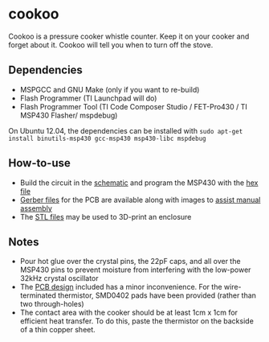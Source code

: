 cookoo
======

Cookoo is a pressure cooker whistle counter. Keep it on your cooker and forget about it. Cookoo will tell you when to turn off the stove.

Dependencies
------------

- MSPGCC and GNU Make (only if you want to re-build)
- Flash Programmer (TI Launchpad will do)
- Flash Programmer Tool (TI Code Composer Studio / FET-Pro430 / TI MSP430 Flasher/ mspdebug)

On Ubuntu 12.04, the dependencies can be installed with `sudo apt-get install binutils-msp430 gcc-msp430 msp430-libc mspdebug`

How-to-use
----------

- Build the circuit in the [schematic](schematic/whistle_counter.png) and program the MSP430 with the [hex file](bin/msp430cookoo.hex)
- [Gerber files](pcb/gerber) for the PCB are available along with images to [assist manual assembly](pcb/)
- The [STL files](enclosure/) may be used to 3D-print an enclosure

Notes
-----

- Pour hot glue over the crystal pins, the 22pF caps, and all over the MSP430 pins to prevent moisture from interfering with the low-power 32kHz crystal oscillator
- The [PCB design](pcb/) included has a minor inconvenience. For the wire-terminated thermistor, SMD0402 pads have been provided (rather than two through-holes)
- The contact area with the cooker should be at least 1cm x 1cm for efficient heat transfer. To do this, paste the thermistor on the backside of a thin copper sheet.
